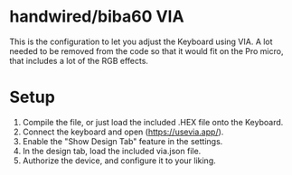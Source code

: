 # handwired/biba60 VIA

This is the configuration to let you adjust the Keyboard using VIA.
A lot needed to be removed from the code so that it would fit on the Pro micro, that includes a lot of the RGB effects.


# Setup

1. Compile the file, or just load the included .HEX file onto the Keyboard.
2. Connect the keyboard and open (https://usevia.app/).
3. Enable the "Show Design Tab" feature in the settings.
4. In the design tab, load the included via.json file.
5. Authorize the device, and configure it to your liking.
